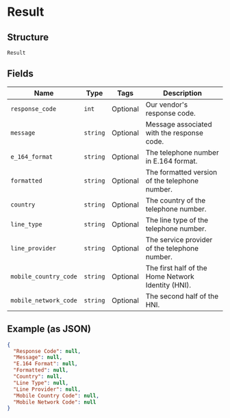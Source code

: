 
# Result

## Structure

`Result`

## Fields

| Name | Type | Tags | Description |
|  --- | --- | --- | --- |
| `response_code` | `int` | Optional | Our vendor's response code. |
| `message` | `string` | Optional | Message associated with the response code. |
| `e_164_format` | `string` | Optional | The telephone number in E.164 format. |
| `formatted` | `string` | Optional | The formatted version of the telephone number. |
| `country` | `string` | Optional | The country of the telephone number. |
| `line_type` | `string` | Optional | The line type of the telephone number. |
| `line_provider` | `string` | Optional | The service provider of the telephone number. |
| `mobile_country_code` | `string` | Optional | The first half of the Home Network Identity (HNI). |
| `mobile_network_code` | `string` | Optional | The second half of the HNI. |

## Example (as JSON)

```json
{
  "Response Code": null,
  "Message": null,
  "E.164 Format": null,
  "Formatted": null,
  "Country": null,
  "Line Type": null,
  "Line Provider": null,
  "Mobile Country Code": null,
  "Mobile Network Code": null
}
```

